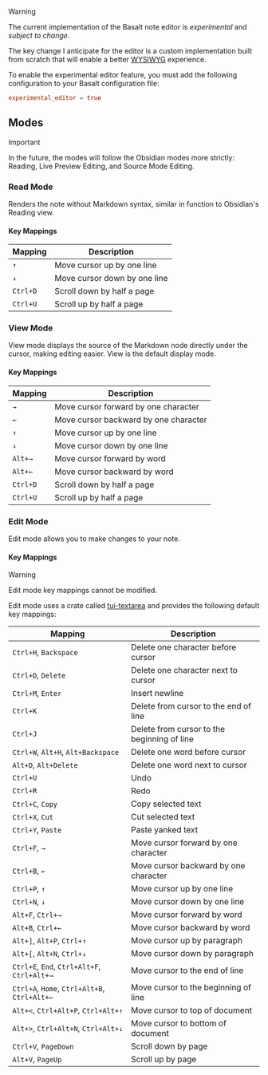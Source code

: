 
> [!WARNING]
>
> The current implementation of the Basalt note editor is _experimental_ and _subject to change_.
>
> The key change I anticipate for the editor is a custom implementation built from scratch that will enable a better [WYSIWYG](https://en.wikipedia.org/wiki/WYSIWYG) experience.

To enable the experimental editor feature, you must add the following configuration to your Basalt configuration file:

```toml
experimental_editor = true
```

## Modes

> [!IMPORTANT]
>
> In the future, the modes will follow the Obsidian modes more strictly: Reading, Live Preview Editing, and Source Mode Editing.

### Read Mode

Renders the note without Markdown syntax, similar in function to Obsidian's Reading view.

#### Key Mappings

| Mapping  | Description                  |
| -------- | ---------------------------- |
| `↑`      | Move cursor up by one line   |
| `↓`      | Move cursor down by one line |
| `Ctrl+D` | Scroll down by half a page   |
| `Ctrl+U` | Scroll up by half a page     |

### View Mode

View mode displays the source of the Markdown node directly under the cursor, making editing easier. View is the default display mode.

#### Key Mappings

| Mapping  | Description                           |
| -------- | ------------------------------------- |
| `→`      | Move cursor forward by one character  |
| `←`      | Move cursor backward by one character |
| `↑`      | Move cursor up by one line            |
| `↓`      | Move cursor down by one line          |
| `Alt+→`  | Move cursor forward by word           |
| `Alt+←`  | Move cursor backward by word          |
| `Ctrl+D` | Scroll down by half a page            |
| `Ctrl+U` | Scroll up by half a page              |

### Edit Mode

Edit mode allows you to make changes to your note.

#### Key Mappings

> [!WARNING]
>
> Edit mode key mappings cannot be modified.

Edit mode uses a crate called [tui-textarea](https://github.com/rhysd/tui-textarea) and provides the following default key mappings:

|Mapping|Description|
|---|---|
|`Ctrl+H`, `Backspace`|Delete one character before cursor|
|`Ctrl+D`, `Delete`|Delete one character next to cursor|
|`Ctrl+M`, `Enter`|Insert newline|
|`Ctrl+K`|Delete from cursor to the end of line|
|`Ctrl+J`|Delete from cursor to the beginning of line|
|`Ctrl+W`, `Alt+H`, `Alt+Backspace`|Delete one word before cursor|
|`Alt+D`, `Alt+Delete`|Delete one word next to cursor|
|`Ctrl+U`|Undo|
|`Ctrl+R`|Redo|
|`Ctrl+C`, `Copy`|Copy selected text|
|`Ctrl+X`, `Cut`|Cut selected text|
|`Ctrl+Y`, `Paste`|Paste yanked text|
|`Ctrl+F`, `→`|Move cursor forward by one character|
|`Ctrl+B`, `←`|Move cursor backward by one character|
|`Ctrl+P`, `↑`|Move cursor up by one line|
|`Ctrl+N`, `↓`|Move cursor down by one line|
|`Alt+F`, `Ctrl+→`|Move cursor forward by word|
|`Alt+B`, `Ctrl+←`|Move cursor backward by word|
|`Alt+]`, `Alt+P`, `Ctrl+↑`|Move cursor up by paragraph|
|`Alt+[`, `Alt+N`, `Ctrl+↓`|Move cursor down by paragraph|
|`Ctrl+E`, `End`, `Ctrl+Alt+F`, `Ctrl+Alt+→`|Move cursor to the end of line|
|`Ctrl+A`, `Home`, `Ctrl+Alt+B`, `Ctrl+Alt+←`|Move cursor to the beginning of line|
|`Alt+<`, `Ctrl+Alt+P`, `Ctrl+Alt+↑`|Move cursor to top of document|
|`Alt+>`, `Ctrl+Alt+N`, `Ctrl+Alt+↓`|Move cursor to bottom of document|
|`Ctrl+V`, `PageDown`|Scroll down by page|
|`Alt+V`, `PageUp`|Scroll up by page|
